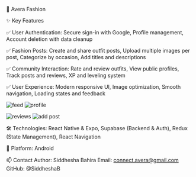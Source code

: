 📱 Avera Fashion

✨ Key Features

✅ User Authentication: Secure sign-in with Google, Profile management, Account deletion with data cleanup

✅ Fashion Posts: Create and share outfit posts, Upload multiple images per post, Categorize by occasion, Add titles and descriptions
  
✅ Community Interaction: Rate and review outfits, View public profiles, Track posts and reviews, XP and leveling system
  
✅ User Experience: Modern responsive UI, Image optimization, Smooth navigation, Loading states and feedback

![feed](https://github.com/user-attachments/assets/904f0c08-e395-4db6-b0db-102c3e5c3b12)  ![profile](https://github.com/user-attachments/assets/20fde0d4-a61e-481e-9900-dd0a6a4dfe7e) 

![reviews](https://github.com/user-attachments/assets/86fdfe7e-ab8a-47eb-8d86-63b81d6f7aa4)  ![add post](https://github.com/user-attachments/assets/3c829faa-a0b4-4aed-98cb-7fb330537680)



🛠️ Technologies: React Native & Expo, Supabase (Backend & Auth), Redux (State Management), React Navigation

📱 Platform: Android

📫 Contact
Author: Siddhesha Bahira
Email: connect.avera@gmail.com
GitHub: @SiddheshaB
